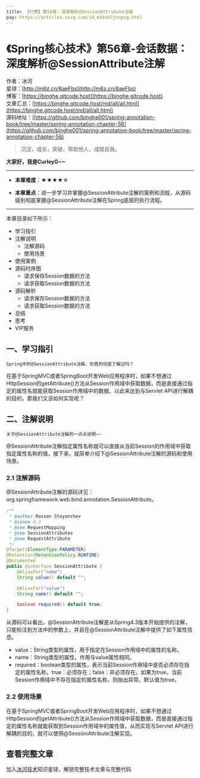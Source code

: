 ```yaml
---
title: 【付费】第56章：深度解析@SessionAttribute注解
pay: https://articles.zsxq.com/id_m3ssh7jnnpcg.html
---
```


# 《Spring核心技术》第56章-会话数据：深度解析@SessionAttribute注解

作者：冰河
<br/>星球：[http://m6z.cn/6aeFbs](http://m6z.cn/6aeFbs)
<br/>博客：[https://binghe.gitcode.host](https://binghe.gitcode.host)
<br/>文章汇总：[https://binghe.gitcode.host/md/all/all.html](https://binghe.gitcode.host/md/all/all.html)
<br/>源码地址：[https://github.com/binghe001/spring-annotation-book/tree/master/spring-annotation-chapter-56](https://github.com/binghe001/spring-annotation-book/tree/master/spring-annotation-chapter-56)

> 沉淀，成长，突破，帮助他人，成就自我。

**大家好，我是CurleyG~~**

------

* **本章难度**：★★★★☆

* **本章重点**：进一步学习并掌握@SessionAttribute注解的案例和流程，从源码级别彻底掌握@SessionAttribute注解在Spring底层的执行流程。

------

本章目录如下所示：

* 学习指引
* 注解说明
  * 注解源码
  * 使用场景
* 使用案例
* 源码时序图
  * 请求保存Session数据的方法
  * 请求获取Session数据的方法
* 源码解析
  * 请求保存Session数据的方法
  * 请求获取Session数据的方法
* 总结
* 思考
* VIP服务

## 一、学习指引

`Spring中的@SessionAttribute注解，你真的彻底了解过吗？`

在基于SpringMVC或者SpringBoot开发Web应用程序时，如果不想通过HttpSession的getAttribute()方法从Session作用域中获取数据，而是直接通过指定的属性名就能获取Session作用域中的数据，以此来达到与Servlet API进行解耦的目的，那我们又该如何实现呢？

## 二、注解说明

`关于@SessionAttribute注解的一点点说明~~`

@SessionAttribute注解指定属性名称就可以直接从当前Session的作用域中获取指定属性名称的值，接下来，就简单介绍下@SessionAttribute注解的源码和使用场景。

### 2.1 注解源码

@SessionAttribute注解的源码详见：org.springframework.web.bind.annotation.SessionAttribute。

```java
/**
 * @author Rossen Stoyanchev
 * @since 4.3
 * @see RequestMapping
 * @see SessionAttributes
 * @see RequestAttribute
 */
@Target(ElementType.PARAMETER)
@Retention(RetentionPolicy.RUNTIME)
@Documented
public @interface SessionAttribute {
	@AliasFor("name")
	String value() default "";

	@AliasFor("value")
	String name() default "";

	boolean required() default true;
}
```

从源码可以看出，@SessionAttribute注解是从Spring4.3版本开始提供的注解，只能标注到方法中的参数上，并且在@SessionAttribute注解中提供了如下属性信息。

* value：String类型的属性，用于指定在Session作用域中的属性的名称。
* name：String类型的属性，作用与value属性相同。
* required：boolean类型的属性，表示当前Session作用域中是否必须存在指定的属性名称。true：必须存在；false：非必须存在。如果为true，当前Session作用域中不存在指定的属性名称，则抛出异常。默认值为true。

### 2.2 使用场景

在基于SpringMVC或者SpringBoot开发Web应用程序时，如果不想通过HttpSession的getAttribute()方法从Session作用域中获取数据，而是直接通过指定的属性名称就能获取到Session作用域中的属性值，从而实现与Servlet API进行解耦的目的，就可以使用@SessionAttribute注解实现。

## 查看完整文章

加入[冰河技术](http://m6z.cn/6aeFbs)知识星球，解锁完整技术文章与完整代码
